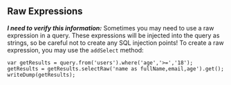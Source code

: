 ## Raw Expressions
**_I need to verify this information:_**
Sometimes you may need to use a raw expression in a query. These expressions will be injected into the query as strings, so be careful not to create any SQL injection points! To create a raw expression, you may use the `addSelect` method:

```
var getResults = query.from('users').where('age','>=','18');
getResults = getResults.selectRaw('name as fullName,email,age').get();
writeDump(getResults);

```






